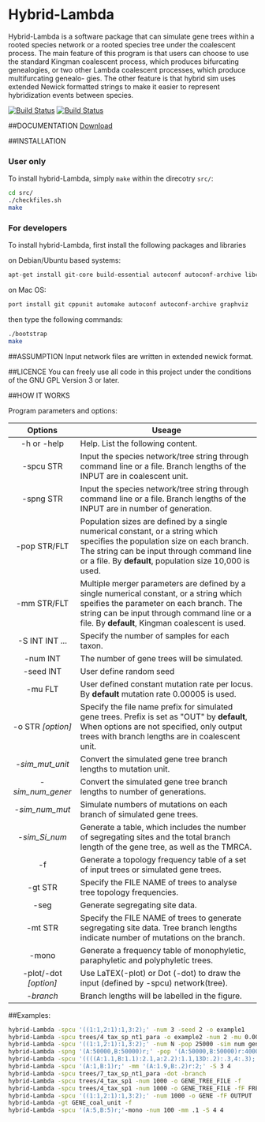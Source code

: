 Hybrid-Lambda
=============

Hybrid-Lambda is a software package that can simulate gene trees within a rooted
species network or a rooted species tree under the coalescent process. The
main feature of this program is that users can choose to use the standard
Kingman coalescent process, which produces bifurcating genealogies, or two
other Lambda coalescent processes, which produce multifurcating genealo-
gies. The other feature is that hybrid sim uses extended Newick formatted
strings to make it easier to represent hybridization events between species.

[![Build Status](https://travis-ci.org/hybridLambda/hybrid-Lambda.svg)](https://travis-ci.org/hybridLambda/hybrid-Lambda)
[![Build Status](https://circleci.com/gh/hybridLambda/hybrid-Lambda.svg?circle-token=:hybridLambda)](https://circleci.com/gh/hybridLambda/hybrid-Lambda)

##DOCUMENTATION
[Download](https://github.com/hybridLambda/hybrid-Lambda/blob/doc/doc/manual.pdf?raw=true)

##INSTALLATION
### User only
To install hybrid-Lambda, simply ```make``` within the direcotry ```src/```:
```bash
cd src/
./checkfiles.sh
make
```

### For developers
To install hybrid-Lambda, first install the following packages and libraries

on Debian/Ubuntu based systems:
```bash
apt-get install git-core build-essential autoconf autoconf-archive libcppunit-dev graphviz 
```
on Mac OS:
```bash
port install git cppunit automake autoconf autoconf-archive graphviz
```

then type the following commands:
```bash
./bootstrap
make
```

##ASSUMPTION
Input network files are written in extended newick format.
 

##LICENCE
You can freely use all code in this project under the conditions of the GNU
GPL Version 3 or later.

##HOW IT WORKS

Program parameters and options:


Options                  | Useage |
:------------------------:| ------------------------------- |
-h or -help          | Help. List the following content. |
-spcu STR          | Input the species network/tree string through command line or a file. Branch lengths of the INPUT are in coalescent unit. |
-spng STR          | Input the species network/tree string through command line or a file. Branch lengths of the INPUT are in number of generation. |
-pop STR/FLT           | Population sizes are defined by a single numerical constant, or a string which specifies the population size on each branch. The string can be input through command line or a file. By **default**, population size 10,000 is used.|
-mm STR/FLT            | Multiple merger parameters are defined by a single numerical constant, or a string which speifies the parameter on each branch. The string can be input through command line or a file. By **default**, Kingman coalescent is used.|
-S INT INT ...         | Specify the number of samples for each taxon.|
-num INT               | The number of gene trees will be simulated.|
-seed INT           | User define random seed|
-mu FLT               | User defined constant mutation rate per locus. By **default** mutation rate 0.00005 is used.|
-o STR _[option]_   | Specify the file name prefix for simulated gene trees. Prefix is set as "OUT" by **default**, When options are not specified, only output trees with branch lengths are in coalescent unit.|
-_sim\_mut\_unit_    | Convert the simulated gene tree branch lengths to mutation unit.|
-_sim\_num\_gener_ | Convert the simulated gene tree branch lengths to number of generations.|
-_sim\_num\_mut_     | Simulate numbers of mutations on each branch of simulated gene trees.|
-_sim\_Si\_num_  | Generate a table, which includes the number of segregating sites and the total branch length of the gene tree, as well as the TMRCA.|
-f                   | Generate a topology frequency table of a set of input trees or simulated gene trees. |
-gt STR             | Specify the FILE NAME of trees to analyse tree topology frequencies.|
-seg  |  Generate segregating site data.|
-mt STR  |  Specify the FILE NAME of trees to generate segregating site data. Tree branch lengths indicate number of mutations on the branch.|
-mono                | Generate a frequency table of monophyletic, paraphyletic and polyphyletic trees. |
-plot/-dot _[option]_  | Use LaTEX(-plot) or Dot (-dot) to draw the input (defined by -spcu) network(tree).|
-_branch_            | Branch lengths will be labelled in the figure.|

##Examples:
```bash
hybrid-Lambda -spcu '((1:1,2:1):1,3:2);' -num 3 -seed 2 -o example1
hybrid-Lambda -spcu trees/4_tax_sp_nt1_para -o example2 -num 2 -mu 0.00003 -sim mut unit -sim num mut
hybrid-Lambda -spcu '((1:1,2:1):1,3:2);' -num N -pop 25000 -sim num gener
hybrid-Lambda -spng '(A:50000,B:50000)r;' -pop '(A:50000,B:50000)r:40000;'
hybrid-Lambda -spcu '((((A:1.1,B:1.1):2.1,a:2.2):1.1,13D:.2):.3,4:.3);' -S 2 4 3 6 5
hybrid-Lambda -spcu '(A:1,B:1)r;' -mm '(A:1.9,B:.2)r:2;' -S 3 4
hybrid-Lambda -spcu trees/7_tax_sp_nt1_para -dot -branch
hybrid-Lambda -spcu trees/4_tax_sp1 -num 1000 -o GENE_TREE_FILE -f
hybrid-Lambda -spcu trees/4_tax_sp1 -num 1000 -o GENE_TREE_FILE -fF FRENQUENCY_FILE
hybrid-Lambda -spcu '((1:1,2:1):1,3:2);' -num 1000 -o GENE -fF OUTPUT
hybrid-Lambda -gt GENE_coal_unit -f 
hybrid-Lambda -spcu '(A:5,B:5)r;'-mono -num 100 -mm .1 -S 4 4
```
